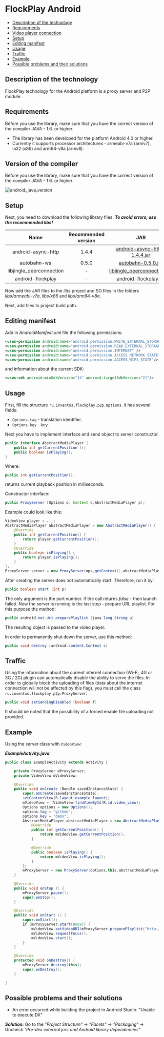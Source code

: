 FlockPlay Android
=========

- [Description of the technology](#description-of-the-technology)
- [Requirements](#requirements)
- [Video player connection](#version-of-the-compiler)
- [Setup](#setup)
- [Editing manifest](#editing-manifest)
- [Usage](#usage)
- [Traffic](#traffic)
- [Example](#example)
- [Possible problems and their solutions](#solutions)

<a name="description-of-the-technology"></a>Description of the technology
-------------------------------------------------------------------------

FlockPlay technology for the Android platform is a proxy server and P2P module. 

<a name="requirements"></a>Requirements
---------------------------------------

Before you use the library, make sure that you have the correct version of the compiler JAVA - 1.6. or higher.

- The library has been developed for the platform Android 4.0 or higher.
- Currently it supports processor architectures - armeabi-v7a (armv7), ia32 (x86) and arm64-v8a (armv8).

<a name="description-of-the-technology"></a>Version of the compiler
-------------------------------------------------------------------

Before you use the library, make sure that you have the correct version of the compiler JAVA - 1.6. or higher.

![android_java_version](https://peer-control.megacdn.ru/images/setup_android_java_version.png)

<a name="setup"></a>Setup
-------------------------
Next, you need to download the following library files.
***To avoid errors, use the recommended libs!***

| Name                     | Recommended version | JAR                              | armeabi | armeabi-v7a                        | x86                                | x86_64 | arm64-v8a |
|:------------------------:|:-------------------:|:--------------------------------:|:-------:|:----------------------------------:|:----------------------------------:|:------:|:----:|
|android-async-http        | 1.4.4               | [android-async-http-1.4.4.jar](https://github.com/loopj/android-async-http/raw/master/releases/android-async-http-1.4.4.jar) |    -    |      -                             |  -                                 |   -    |  -   |
|autobahn-ws 	           | 0.5.0               | [autobahn-0.5.0.jar](https://autobahn.s3.amazonaws.com/android/autobahn-0.5.0.jar)           |    -    |      -                             |  -                                 |   -    |  -   |
|libjingle_peerconnection  | -                | [libjingle_peerconnection.jar](https://github.com/inventos/FlockPlay-android/blob/master/libs/android-flockplay.jar?raw=true) |    -    | [libjingle_peerconnection_so.so](https://github.com/inventos/FlockPlay-android/blob/master/libs/armeabi-v7a/libjingle_peerconnection_so.so?raw=true) | [libjingle_peerconnection_so.so](https://github.com/inventos/FlockPlay-android/blob/master/libs/x86/libjingle_peerconnection_so.so?raw=true) |   -    |  [libjingle_peerconnection_so.so](https://github.com/inventos/FlockPlay-android/blob/master/libs/arm64-v8a/libjingle_peerconnection_so.so?raw=true)   |
|android-flockplay 	       |   -                 | [android-flockplay.jar](https://github.com/inventos/FlockPlay-android/blob/master/libs/android-flockplay.jar?raw=true)        |    -    |      -                             |  -                                 |   -    |  -   |

Now add the JAR files to the _libs_ project and SO files in the folders _libs/armeabi-v7a_, _libs/x86_ and _libs/arm64-v8a_.

Next, add files to project build path.

<a name="editing-manifest"></a>Editing manifest
-----------------------------------------------

Add in _AndroidManifest.xml_ file the following permissions: 

```xml
<uses-permission android:name="android.permission.WRITE_EXTERNAL_STORAGE"/>
<uses-permission android:name="android.permission.READ_EXTERNAL_STORAGE"/>
<uses-permission android:name="android.permission.INTERNET" />
<uses-permission android:name="android.permission.ACCESS_NETWORK_STATE" />
<uses-permission android:name="android.permission.ACCESS_WIFI_STATE"/> 
```

and information about the current SDK: 

```xml
<uses-sdk android:minSdkVersion="14" android:targetSdkVersion="21"/> 
```

<a name="usage"></a>Usage
-------------------------

First, fill the structure `ru.inventos.flockplay.p2p.Options`.
It has several fields: 
- `Options.tag` - translation identifier.
- `Options.key` - key.

Next you have to implement interface and send object to server constructor.

```java
public interface AbstractMediaPlayer {
    public int getCurrentPosition ();
    public boolean isPlaying();
}
```
Where:

```java
public int getCurrentPosition();
```

returns current playback position in milliseconds.

Constructor interface:

```java
public ProxyServer (Options o, Context c,AbstractMediaPlayer p);
```

Example could look like this:

```java
VideoView player = ...;
AbstractMediaPlayer abstractMediaPlayer = new AbstractMediaPlayer() {
    @Override
    public int getCurrentPosition() {
        return player.getCurrentPosition();
    }
    @Override
    public boolean isPlaying() {
        return player.isPlaying();
    }
};
ProxyServer server = new ProxyServer(ops,getContext(),abstractMediaPlayer);
```

After creating the server does not automatically start. Therefore, run it by: 

```java
public boolean start (int p)
```

The only argument is the port number.
If the call returns _false_ - then launch failed.
Now the server is running is the last step - prepare URL playlist.
For this purpose the method: 

```java
public android.net.Uri preparePlaylist (java.lang.String u)
```

The resulting object is passed to the video player.

In order to permanently shut down the server, use this method: 

```java
public void destroy (android.content.Context c)
```

<a name="traffic"></a>Traffic
-----------------------------

Using the information about the current internet connection (Wi-Fi, 4G or 3G / 2G) plugin can automatically disable the ability to serve the files.
In order to globally block the uploading of files (data about the internet connection will not be affected by this flag), you must call the class `ru.inventos.flockplay.p2p.ProxyServer`: 

```java
public void setSendingDisabled (boolean f)
```

It should be noted that the possibility of a forced enable file uploading not provided.


<a name="example"></a>Example
-----------------------------

Using the server class with `VideoView`:

***ExampleActivity.java***
```java
public class ExampleActivity extends Activity {

    private ProxyServer mProxyServer;
    private VideoView mVideoView;

    @Override
    public void onCreate (Bundle savedInstanceState) {
        super.onCreate(savedInstanceState);
        setContentView(R.layout.example_layout);
        mVideoView = (VideoView)findViewById(R.id.video_view);
        Options options = new Options();
        options.tag = "github";
        options.key = "demo";
        AbstractMediaPlayer abstractMediaPlayer = new AbstractMediaPlayer() {
            @Override
            public int getCurrentPosition() {
                return mVideoView.getCurrentPosition();
            }

            @Override
            public boolean isPlaying() {
                return mVideoView.isPlaying();
            }
        };
        mProxyServer = new ProxyServer(options,this,abstractMediaPlayer);        
    }

    @Override    
    public void onStop () {
        mProxyServer.pause();
        super.onStop();
    }

    @Override
    public void onStart () {
        super.onStart();
        if (mProxyServer.start(8089)) {
            mVideoView.setVideoURI(mProxyServer.preparePlaylist("http://flockplay.com/test/playlist.m3u8"));
            mVideoView.requestFocus();
            mVideoView.start();
        }        
    }

    @Override
    protected void onDestroy() {
        mProxyServer.destroy(this);
        super.onDestroy();
    }

}
```

<a name="solutions"></a>Possible problems and their solutions
-------------------------------------------------------------

- An error occurred while building the project in Android Studio: "Unable to execute DX"

***Solution:*** Go to the _"Project Structure"_ -> _"Facets"_ -> _"Packaging"_ -> Uncheck _"Pre-dex external jars and Android library dependencies"_ 

